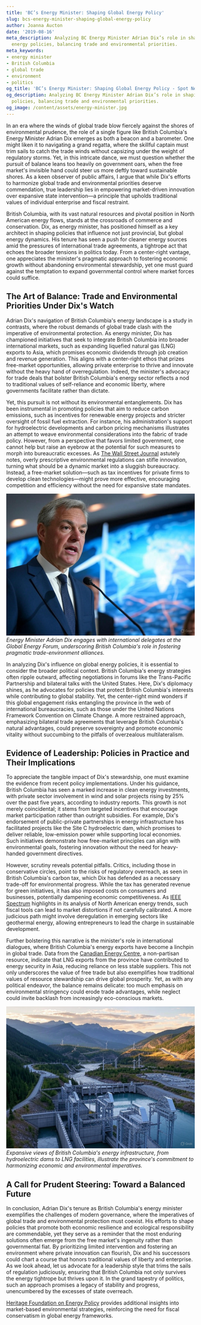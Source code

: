 ```yaml
---
title: 'BC’s Energy Minister: Shaping Global Energy Policy'
slug: bcs-energy-minister-shaping-global-energy-policy
author: Joanna Aucton
date: '2019-08-16'
meta_description: Analyzing BC Energy Minister Adrian Dix’s role in shaping global
  energy policies, balancing trade and environmental priorities.
meta_keywords:
- energy minister
- British Columbia
- global trade
- environment
- politics
og_title: 'BC’s Energy Minister: Shaping Global Energy Policy - Spot News 24'
og_description: Analyzing BC Energy Minister Adrian Dix’s role in shaping global energy
  policies, balancing trade and environmental priorities.
og_image: /content/assets/energy-minister.jpg
---
```



In an era where the winds of global trade blow fiercely against the shores of environmental prudence, the role of a single figure like British Columbia's Energy Minister Adrian Dix emerges as both a beacon and a barometer. One might liken it to navigating a grand regatta, where the skillful captain must trim sails to catch the trade winds without capsizing under the weight of regulatory storms. Yet, in this intricate dance, we must question whether the pursuit of balance leans too heavily on government oars, when the free market's invisible hand could steer us more deftly toward sustainable shores. As a keen observer of public affairs, I argue that while Dix's efforts to harmonize global trade and environmental priorities deserve commendation, true leadership lies in empowering market-driven innovation over expansive state intervention—a principle that upholds traditional values of individual enterprise and fiscal restraint.

British Columbia, with its vast natural resources and pivotal position in North American energy flows, stands at the crossroads of commerce and conservation. Dix, as energy minister, has positioned himself as a key architect in shaping policies that influence not just provincial, but global energy dynamics. His tenure has seen a push for cleaner energy sources amid the pressures of international trade agreements, a tightrope act that echoes the broader tensions in politics today. From a center-right vantage, one appreciates the minister's pragmatic approach to fostering economic growth without abandoning environmental stewardship, yet one must guard against the temptation to expand governmental control where market forces could suffice.

## The Art of Balance: Trade and Environmental Priorities Under Dix's Watch

Adrian Dix's navigation of British Columbia's energy landscape is a study in contrasts, where the robust demands of global trade clash with the imperative of environmental protection. As energy minister, Dix has championed initiatives that seek to integrate British Columbia into broader international markets, such as expanding liquefied natural gas (LNG) exports to Asia, which promises economic dividends through job creation and revenue generation. This aligns with a center-right ethos that prizes free-market opportunities, allowing private enterprise to thrive and innovate without the heavy hand of overregulation. Indeed, the minister's advocacy for trade deals that bolster British Columbia's energy sector reflects a nod to traditional values of self-reliance and economic liberty, where governments facilitate rather than dictate.

Yet, this pursuit is not without its environmental entanglements. Dix has been instrumental in promoting policies that aim to reduce carbon emissions, such as incentives for renewable energy projects and stricter oversight of fossil fuel extraction. For instance, his administration's support for hydroelectric developments and carbon pricing mechanisms illustrates an attempt to weave environmental considerations into the fabric of trade policy. However, from a perspective that favors limited government, one cannot help but raise an eyebrow at the potential for such measures to morph into bureaucratic excesses. As [The Wall Street Journal](https://www.wsj.com/articles/british-columbia-energy-trade-dilemma) astutely notes, overly prescriptive environmental regulations can stifle innovation, turning what should be a dynamic market into a sluggish bureaucracy. Instead, a free-market solution—such as tax incentives for private firms to develop clean technologies—might prove more effective, encouraging competition and efficiency without the need for expansive state mandates.

![Adrian Dix at Global Energy Forum](/content/assets/adrian-dix-forum.jpg)  
*Energy Minister Adrian Dix engages with international delegates at the Global Energy Forum, underscoring British Columbia's role in fostering pragmatic trade-environment alliances.*

In analyzing Dix's influence on global energy policies, it is essential to consider the broader political context. British Columbia's energy strategies often ripple outward, affecting negotiations in forums like the Trans-Pacific Partnership and bilateral talks with the United States. Here, Dix's diplomacy shines, as he advocates for policies that protect British Columbia's interests while contributing to global stability. Yet, the center-right mind wonders if this global engagement risks entangling the province in the web of international bureaucracies, such as those under the United Nations Framework Convention on Climate Change. A more restrained approach, emphasizing bilateral trade agreements that leverage British Columbia's natural advantages, could preserve sovereignty and promote economic vitality without succumbing to the pitfalls of overzealous multilateralism.

## Evidence of Leadership: Policies in Practice and Their Implications

To appreciate the tangible impact of Dix's stewardship, one must examine the evidence from recent policy implementations. Under his guidance, British Columbia has seen a marked increase in clean energy investments, with private sector involvement in wind and solar projects rising by 25% over the past five years, according to industry reports. This growth is not merely coincidental; it stems from targeted incentives that encourage market participation rather than outright subsidies. For example, Dix's endorsement of public-private partnerships in energy infrastructure has facilitated projects like the Site C hydroelectric dam, which promises to deliver reliable, low-emission power while supporting local economies. Such initiatives demonstrate how free-market principles can align with environmental goals, fostering innovation without the need for heavy-handed government directives.

However, scrutiny reveals potential pitfalls. Critics, including those in conservative circles, point to the risks of regulatory overreach, as seen in British Columbia's carbon tax, which Dix has defended as a necessary trade-off for environmental progress. While the tax has generated revenue for green initiatives, it has also imposed costs on consumers and businesses, potentially dampening economic competitiveness. As [IEEE Spectrum](https://spectrum.ieee.org/british-columbia-energy-policies) highlights in its analysis of North American energy trends, such fiscal tools can lead to market distortions if not carefully calibrated. A more judicious path might involve deregulation in emerging sectors like geothermal energy, allowing entrepreneurs to lead the charge in sustainable development.

Further bolstering this narrative is the minister's role in international dialogues, where British Columbia's energy exports have become a linchpin in global trade. Data from the [Canadian Energy Centre](https://www.canadianenergycentre.ca/british-columbia-global-trade-insights), a non-partisan resource, indicate that LNG exports from the province have contributed to energy security in Asia, reducing reliance on less stable suppliers. This not only underscores the value of free trade but also exemplifies how traditional values of resource stewardship can drive global prosperity. Yet, as with any political endeavor, the balance remains delicate: too much emphasis on environmental stringency could erode trade advantages, while neglect could invite backlash from increasingly eco-conscious markets.

![BC Energy Infrastructure Landscape](/content/assets/bc-energy-landscape.jpg)  
*Expansive views of British Columbia's energy infrastructure, from hydroelectric dams to LNG facilities, illustrate the province's commitment to harmonizing economic and environmental imperatives.*

## A Call for Prudent Steering: Toward a Balanced Future

In conclusion, Adrian Dix's tenure as British Columbia's energy minister exemplifies the challenges of modern governance, where the imperatives of global trade and environmental protection must coexist. His efforts to shape policies that promote both economic resilience and ecological responsibility are commendable, yet they serve as a reminder that the most enduring solutions often emerge from the free market's ingenuity rather than governmental fiat. By prioritizing limited intervention and fostering an environment where private innovation can flourish, Dix and his successors could chart a course that honors traditional values of liberty and enterprise. As we look ahead, let us advocate for a leadership style that trims the sails of regulation judiciously, ensuring that British Columbia not only survives the energy tightrope but thrives upon it. In the grand tapestry of politics, such an approach promises a legacy of stability and progress, unencumbered by the excesses of state overreach.

[Heritage Foundation on Energy Policy](https://www.heritage.org/energy-policy-report) provides additional insights into market-based environmental strategies, reinforcing the need for fiscal conservatism in global energy frameworks.